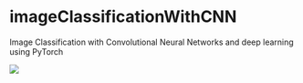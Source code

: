 # imageClassificationWithCNN
Image Classification with Convolutional Neural Networks and deep learning using PyTorch

![](https://komarev.com/ghpvc/?username=your-github-username)

